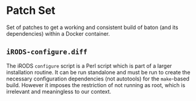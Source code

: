 # Patch Set

Set of patches to get a working and consistent build of baton (and its
dependencies) within a Docker container.

## `iRODS-configure.diff`
The iRODS `configure` script is a Perl script which is part of a larger
installation routine. It can be run standalone and must be run to create
the necessary configuration dependencies (not autotools) for the
`make`-based build. However it imposes the restriction of not running as
root, which is irrelevant and meaningless to our context.
